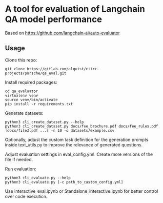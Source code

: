 # A tool for evaluation of Langchain QA model performance

Based on https://github.com/langchain-ai/auto-evaluator

## Usage
Clone this repo:

    git clone https://gitlab.com/alquist/ciirc-projects/porsche/qa_eval.git

Install required packages:

    cd qa_evaluator
    virtualenv venv
    source venv/bin/activate
    pip install -r requirements.txt

Generate datasets:

    python3 cli_create_dataset.py --help
    python3 cli_create_dataset.py docs/fee_brochure.pdf docs/fee_rules.pdf [docs/file3.pdf ...] -n 10 -o datasets/example.csv

Optionally, adjust the custom task definition for the generation prompts inside text_utils.py to improve the relevance of generated questions.

Adjust evaluation settings in eval_config.yml. Create more versions of the file if needed.

Run evaluation:

    python3 cli_evaluate.py --help
    python3 cli_evaluate.py [-c path_to_custom_config.yml]

Use Interactive_eval.ipynb or Standalone_interactive.ipynb for better control over code execution.
